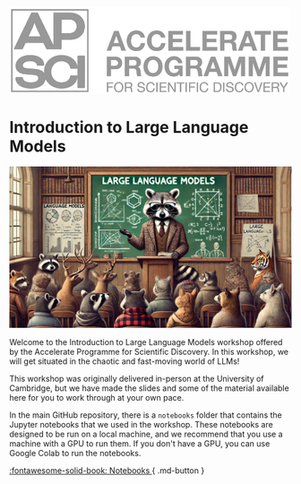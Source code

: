 <a href="https://acceleratescience.github.io/">
    <img src="./imgs/full_acc.png" alt="Logo" width=500>
</a>

# Introduction to Large Language Models

<img src="./imgs/raccoon.webp" alt="Who doesn't love a cat picture" style="width:800px;"/>

Welcome to the Introduction to Large Language Models workshop offered by the Accelerate Programme for Scientific Discovery. In this workshop, we will get situated in the chaotic and fast-moving world of LLMs!

This workshop was originally delivered in-person at the University of Cambridge, but we have made the slides and some of the material available here for you to work through at your own pace.

In the main GitHub repository, there is a `notebooks` folder that contains the Jupyter notebooks that we used in the workshop. These notebooks are designed to be run on a local machine, and we recommend that you use a machine with a GPU to run them. If you don't have a GPU, you can use Google Colab to run the notebooks.

[:fontawesome-solid-book:  Notebooks ](https://github.com/acceleratescience/large-language-models/tree/main/docs/notebooks){ .md-button }
